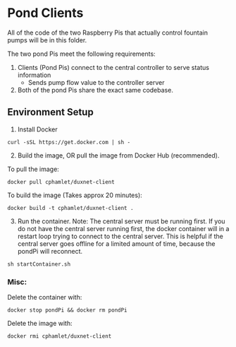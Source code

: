 # Pond Clients

All of the code of the two Raspberry Pis that actually control fountain pumps will be in this folder. 

The two pond Pis meet the following requirements:

1. Clients (Pond Pis) connect to the central controller to serve status information
    * Sends pump flow value to the controller server
2. Both of the pond Pis share the exact same codebase.

## Environment Setup

1. Install Docker

```
curl -sSL https://get.docker.com | sh -
```

2. Build the image, OR pull the image from Docker Hub (recommended). 

To pull the image:

```
docker pull cphamlet/duxnet-client
```

To build the image (Takes approx 20 minutes):
```
docker build -t cphamlet/duxnet-client .
```

3. Run the container. Note: The central server must be running first. 
If you do not have the central server running first, the docker container
will in a restart loop trying to connect to the central server. This is helpful if the 
central server goes offline for a limited amount of time, because the pondPi will reconnect.
```
sh startContainer.sh
```

### Misc:

Delete the container with:

```
docker stop pondPi && docker rm pondPi
```

Delete the image with:
```
docker rmi cphamlet/duxnet-client
```

